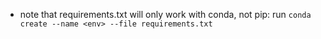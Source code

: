 - note that requirements.txt will only work with conda, not pip: run `conda create --name <env> --file requirements.txt`